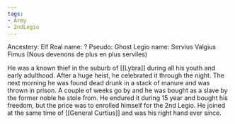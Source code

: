 ```yaml
---
tags:
- Army
- 2ndLegio
---
```


Ancestery: Elf
Real name: ?
Pseudo: Ghost
Legio name: Servius Valgius Fimus (Nous devenons de plus en plus serviles)

He was a known thief in the suburb of [[Lybra]] during all his youth and early adulthood. After a huge heist, he celebrated it through the night. The next morning he was found dead drunk in a stack of manure and was thrown in prison. A couple of weeks go by and he was bought as a slave by the former noble he stole from. He endured it during 15 year and bought his freedom, but the price was to enrolled himself for the 2nd Legio. He joined at the same time of [[General Curtius]] and was his right hand ever since. 
